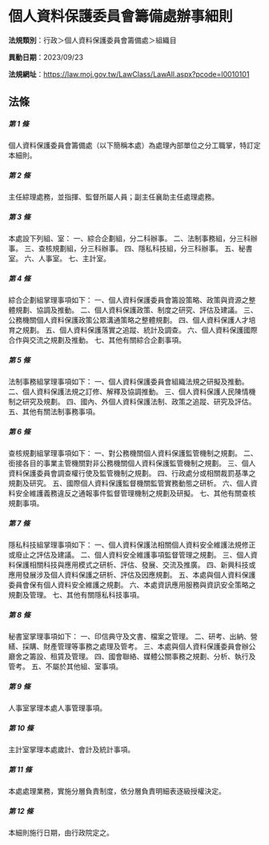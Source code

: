# 個人資料保護委員會籌備處辦事細則

**法規類別**：行政＞個人資料保護委員會籌備處＞組織目

**異動日期**：2023/09/23  

**法規網址**：https://law.moj.gov.tw/LawClass/LawAll.aspx?pcode=I0010101





## 法條
##### 第 1 條
個人資料保護委員會籌備處（以下簡稱本處）為處理內部單位之分工職掌，特訂定本細則。

##### 第 2 條
主任綜理處務，並指揮、監督所屬人員；副主任襄助主任處理處務。

##### 第 3 條
本處設下列組、室：
一、綜合企劃組，分二科辦事。
二、法制事務組，分三科辦事。
三、查核規劃組，分三科辦事。
四、隱私科技組，分三科辦事。
五、秘書室。
六、人事室。
七、主計室。

##### 第 4 條
綜合企劃組掌理事項如下：
一、個人資料保護委員會籌設策略、政策與資源之整體規劃、協調及推動。
二、個人資料保護政策、制度之研究、評估及建議。
三、公務機關個人資料保護政策公眾溝通策略之整體規劃。
四、個人資料保護人才培育之規劃。
五、個人資料保護落實之追蹤、統計及調查。
六、個人資料保護國際合作與交流之規劃及推動。
七、其他有關綜合企劃事項。

##### 第 5 條
法制事務組掌理事項如下：
一、個人資料保護委員會組織法規之研擬及推動。
二、個人資料保護法規之訂修、解釋及協調推動。
三、個人資料保護人民陳情機制之研究及規劃。
四、國內、外個人資料保護法制、政策之追蹤、研究及評估。
五、其他有關法制事務事項。

##### 第 6 條
查核規劃組掌理事項如下：
一、對公務機關個人資料保護監管機制之規劃。
二、銜接各目的事業主管機關對非公務機關個人資料保護監管機制之規劃。
三、個人資料保護委員會調查權行使及監管機制之規劃。
四、行政處分或相關裁罰基準之規劃及研究。
五、國際個人資料保護監督機關監管實務動態之研析。
六、個人資料安全維護義務違反之通報事件監督管理機制之規劃及研擬。
七、其他有關查核規劃事項。

##### 第 7 條
隱私科技組掌理事項如下：
一、個人資料保護法相關個人資料安全維護法規修正或廢止之評估及建議。
二、個人資料安全維護事項監督管理之規劃。
三、個人資料保護相關科技與應用模式之研析、評估、發展、交流及推廣。
四、新興科技或應用發展涉及個人資料保護之研析、評估及因應規劃。
五、本處與個人資料保護委員會保有個人資料安全維護之規劃。
六、本處資訊應用服務與資訊安全策略之規劃及管理。
七、其他有關隱私科技事項。

##### 第 8 條
秘書室掌理事項如下：
一、印信典守及文書、檔案之管理。
二、研考、出納、營繕、採購、財產管理等事務之處理及管考。
三、本處與個人資料保護委員會辦公廳舍之籌設、租賃及管理。
四、國會聯絡、媒體公關事務之規劃、分析、執行及管考。
五、不屬於其他組、室事項。

##### 第 9 條
人事室掌理本處人事管理事項。

##### 第 10 條
主計室掌理本處歲計、會計及統計事項。

##### 第 11 條
本處處理業務，實施分層負責制度，依分層負責明細表逐級授權決定。

##### 第 12 條
本細則施行日期，由行政院定之。


